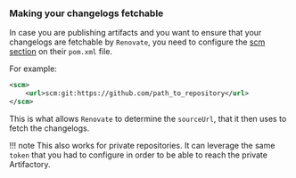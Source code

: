 ### Making your changelogs fetchable

In case you are publishing artifacts and you want to ensure that your changelogs are fetchable by `Renovate`, you need to configure the [scm section](https://maven.apache.org/scm/git.html) on their `pom.xml` file.

For example:

```xml
<scm>
    <url>scm:git:https://github.com/path_to_repository</url>
</scm>
```

This is what allows `Renovate` to determine the `sourceUrl`, that it then uses to fetch the changelogs.

<!-- prettier-ignore -->
!!! note
    This also works for private repositories.
    It can leverage the same `token` that you had to configure in order to be able to reach the private Artifactory.